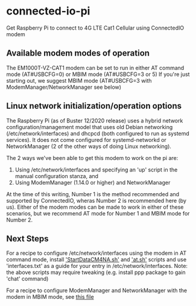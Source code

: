 # connected-io-pi
Get Raspberry Pi to connect to 4G LTE Cat1 Cellular using ConnectedIO modem

## Available modem modes of operation
The EM1000T-VZ-CAT1 modem can be set to run in either AT command mode (AT#USBCFG=0) or MBIM mode (AT#USBCFG=3 or 5)
If you're just starting out, we suggest MBIM mode (AT#USBCFG=3 with ModemManager/NetworkManager see below)

## Linux network initialization/operation options
The Raspberry Pi (as of Buster 12/2020 release) uses a hybrid network configuration/management model
that uses old Debian networking (/etc/network/interfaces) and dhcpcd (both configured to run as systemd services).
It does not come configured for systemd-networkd or NetworkManager (2 of the other ways of doing Linux networking).

The 2 ways we've been able to get this modem to work on the pi are:
1. Using /etc/network/interfaces and specifying an 'up' script in the manual configuration stanza, and
2. Using ModemManager (1.14.0 or higher) and NetworkManager

At the time of this writing, Number 1 is the method recommended and supported by ConnectedIO, wheras Number 2 is recommended here (by us).
Either of the modem modes can be made to work in either of these scenarios, but we recommend AT mode for Number 1 and MBIM mode
for Number 2.

## Next Steps
For a recipe to configure /etc/network/interfaces using the modem in AT command mode, install ['StartDataCM4NA.sh'](scripts/StartDataCM4NA.sh) and ['at.sh'](scripts/at.sh) scripts
and use 'interfaces.txt' as a guide for your entry in /etc/network/interfaces.  Note: the above scripts may require tweaking (e.g. install ppp package to gain 'chat' command)

For a recipe to configure ModemManager and NetworkManager with the modem in MBIM mode, see [this file](notes/modemmanager_notes.md)
